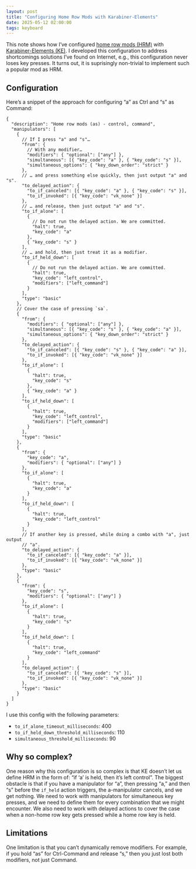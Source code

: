 ```yaml
---
layout: post
title: "Configuring Home Row Mods with Karabiner-Elements"
date: 2025-05-12 02:00:00
tags: keyboard
---
```


This note shows how I’ve configured
[home row mods (HRM)](https://precondition.github.io/home-row-mods) with
[Karabiner-Elements (KE)](https://karabiner-elements.pqrs.org/).
I developed this configuration to address shortcomings solutions I’ve found
on Internet, e.g., this configuration never loses key presses.
It turns out, it is suprisingly non-trivial to implement such a popular mod
as HRM.

## Configuration

Here’s a snippet of the approach for configuring “a” as
Ctrl and “s” as Command:

```json5
{
  "description": "Home row mods (as) - control, command",
  "manipulators": [
    {
      // If I press "a" and "s"…
      "from": {
        // With any modifier…
        "modifiers": { "optional": ["any"] },
        "simultaneous": [{ "key_code": "a" }, { "key_code": "s" }],
        "simultaneous_options": { "key_down_order": "strict" }
      },
      // … and press something else quickly, then just output "a" and "s".
      "to_delayed_action": {
        "to_if_canceled": [{ "key_code": "a" }, { "key_code": "s" }],
        "to_if_invoked": [{ "key_code": "vk_none" }]
      },
      // … and release, then just output "a" and "s".
      "to_if_alone": [
        {
          // Do not run the delayed action. We are committed.
          "halt": true,
          "key_code": "a"
        },
        { "key_code": "s" }
      ],
      // … and hold, then just treat it as a modifier.
      "to_if_held_down": [
        {
          // Do not run the delayed action. We are committed.
          "halt": true,
          "key_code": "left_control",
          "modifiers": ["left_command"]
        }
      ],
      "type": "basic"
    },
    // Cover the case of pressing `sa`.
    {
      "from": {
        "modifiers": { "optional": ["any"] },
        "simultaneous": [{ "key_code": "s" }, { "key_code": "a" }],
        "simultaneous_options": { "key_down_order": "strict" }
      },
      "to_delayed_action": {
        "to_if_canceled": [{ "key_code": "s" }, { "key_code": "a" }],
        "to_if_invoked": [{ "key_code": "vk_none" }]
      },
      "to_if_alone": [
        {
          "halt": true,
          "key_code": "s"
        },
        { "key_code": "a" }
      ],
      "to_if_held_down": [
        {
          "halt": true,
          "key_code": "left_control",
          "modifiers": ["left_command"]
        }
      ],
      "type": "basic"
    },
    {
      "from": {
        "key_code": "a",
        "modifiers": { "optional": ["any"] }
      },
      "to_if_alone": [
        {
          "halt": true,
          "key_code": "a"
        }
      ],
      "to_if_held_down": [
        {
          "halt": true,
          "key_code": "left_control"
        }
      ],
      // If another key is pressed, while doing a combo with "a", just output
      // "a".
      "to_delayed_action": {
        "to_if_canceled": [{ "key_code": "a" }],
        "to_if_invoked": [{ "key_code": "vk_none" }]
      },
      "type": "basic"
    },
    {
      "from": {
        "key_code": "s",
        "modifiers": { "optional": ["any"] }
      },
      "to_if_alone": [
        {
          "halt": true,
          "key_code": "s"
        }
      ],
      "to_if_held_down": [
        {
          "halt": true,
          "key_code": "left_command"
        }
      ],
      "to_delayed_action": {
        "to_if_canceled": [{ "key_code": "s" }],
        "to_if_invoked": [{ "key_code": "vk_none" }]
      },
      "type": "basic"
    }
  ]
}
```

I use this config with the following parameters:

- `to_if_alone_timeout_milliseconds`: 400
- `to_if_held_down_threshold_milliseconds`: 110
- `simultaneous_threshold_milliseconds`: 90

## Why so complex?

One reason why this configuration is so complex is that KE doesn’t let us define
HRM in the form of: “if ‘a’ is held, then it’s left control”.
The biggest obstacle is that if you have a manipulator for “a”, then
pressing “a,” and then “s” before the `if_held` action triggers, the
a-manipulator cancels, and we get nothing.
We need to work with manipulators for simultaneous key presses, and we need to
define them for every combination that we might encounter.
We also need to work with delayed actions to cover the case when a non-home row
key gets pressed while a home row key is held.

## Limitations

One limitation is that you can’t dynamically remove modifiers.
For example, if you hold “as” for Ctrl-Command and release “s,”
then you just lost both modifiers, not just Command.
